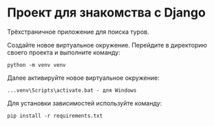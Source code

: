 # Проект для знакомства с Django

Трёхстраничное приложение для поиска туров.

Создайте новое виртуальное окружение. Перейдите в директорию своего проекта и выполните команду:

`python -m venv venv`

Далее активируйте новое виртуальное окружение:

`...venv\Scripts\activate.bat - для Windows`

Для установки зависимостей используйте команду:

`pip install -r requirements.txt`
